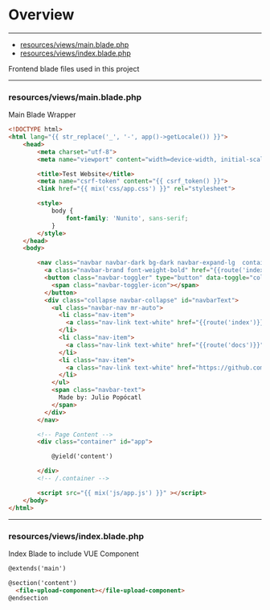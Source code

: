 # Overview

---

- [resources/views/main.blade.php](#section-1)
- [resources/views/index.blade.php](#section-2)

Frontend blade files used in this project

---

<a name="section-1"></a>
### resources/views/main.blade.php
Main Blade Wrapper
```html
<!DOCTYPE html>
<html lang="{{ str_replace('_', '-', app()->getLocale()) }}">
    <head>
        <meta charset="utf-8">
        <meta name="viewport" content="width=device-width, initial-scale=1">

        <title>Test Website</title>
        <meta name="csrf-token" content="{{ csrf_token() }}">
        <link href="{{ mix('css/app.css') }}" rel="stylesheet">

        <style>
            body {
                font-family: 'Nunito', sans-serif;
            }
        </style>
    </head>
    <body>

        <nav class="navbar navbar-dark bg-dark navbar-expand-lg  container">
          <a class="navbar-brand font-weight-bold" href="{{route('index')}}">Laravel/VueJS Test</a>
          <button class="navbar-toggler" type="button" data-toggle="collapse" data-target="#navbarText" aria-controls="navbarText" aria-expanded="false" aria-label="Toggle navigation">
            <span class="navbar-toggler-icon"></span>
          </button>
          <div class="collapse navbar-collapse" id="navbarText">
            <ul class="navbar-nav mr-auto">
              <li class="nav-item">
                <a class="nav-link text-white" href="{{route('index')}}">Gallery</a>
              </li>
              <li class="nav-item">
                <a class="nav-link text-white" href="{{route('docs')}}">Docs</a>
              </li>
              <li class="nav-item">
                <a class="nav-link text-white" href="https://github.com/trijulio/coderslink" target="_blank">Github</a>
              </li>
            </ul>
            <span class="navbar-text">
              Made by: Julio Popócatl
            </span>
          </div>
        </nav>

        <!-- Page Content -->
        <div class="container" id="app">

            @yield('content')

        </div>
        <!-- /.container -->

        <script src="{{ mix('js/app.js') }}" ></script>
    </body>
</html>

```

---

<a name="section-2"></a>
### resources/views/index.blade.php
Index Blade to include VUE Component
```html
@extends('main')

@section('content')
  <file-upload-component></file-upload-component>
@endsection
```